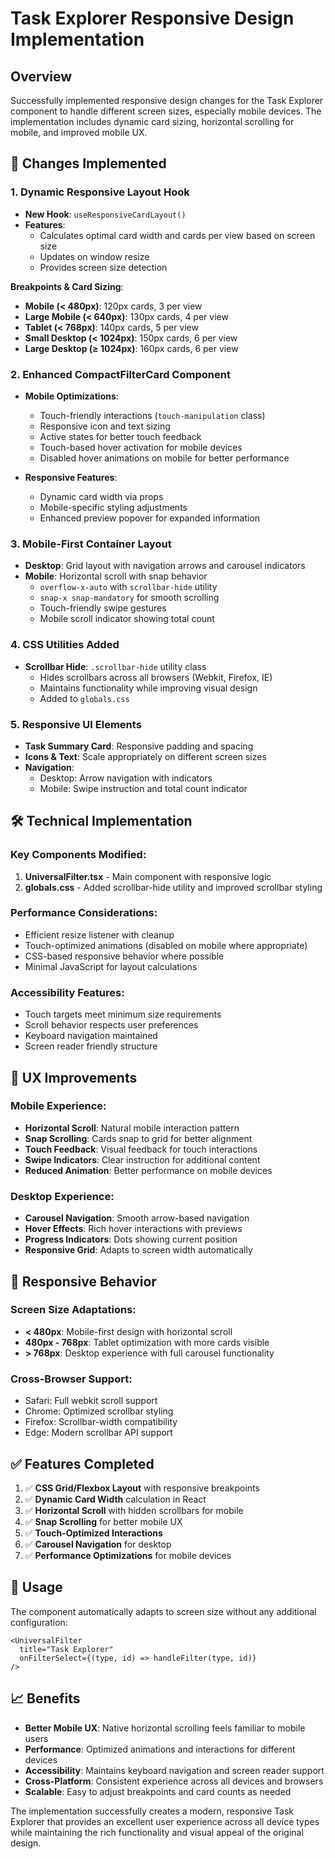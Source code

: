 # Task Explorer Responsive Design Implementation

## Overview
Successfully implemented responsive design changes for the Task Explorer component to handle different screen sizes, especially mobile devices. The implementation includes dynamic card sizing, horizontal scrolling for mobile, and improved mobile UX.

## 🎯 Changes Implemented

### 1. Dynamic Responsive Layout Hook
- **New Hook**: `useResponsiveCardLayout()`
- **Features**:
  - Calculates optimal card width and cards per view based on screen size
  - Updates on window resize
  - Provides screen size detection

**Breakpoints & Card Sizing**:
- **Mobile (< 480px)**: 120px cards, 3 per view
- **Large Mobile (< 640px)**: 130px cards, 4 per view  
- **Tablet (< 768px)**: 140px cards, 5 per view
- **Small Desktop (< 1024px)**: 150px cards, 6 per view
- **Large Desktop (≥ 1024px)**: 160px cards, 6 per view

### 2. Enhanced CompactFilterCard Component
- **Mobile Optimizations**:
  - Touch-friendly interactions (`touch-manipulation` class)
  - Responsive icon and text sizing
  - Active states for better touch feedback
  - Touch-based hover activation for mobile devices
  - Disabled hover animations on mobile for better performance

- **Responsive Features**:
  - Dynamic card width via props
  - Mobile-specific styling adjustments
  - Enhanced preview popover for expanded information

### 3. Mobile-First Container Layout
- **Desktop**: Grid layout with navigation arrows and carousel indicators
- **Mobile**: Horizontal scroll with snap behavior
  - `overflow-x-auto` with `scrollbar-hide` utility
  - `snap-x snap-mandatory` for smooth scrolling
  - Touch-friendly swipe gestures
  - Mobile scroll indicator showing total count

### 4. CSS Utilities Added
- **Scrollbar Hide**: `.scrollbar-hide` utility class
  - Hides scrollbars across all browsers (Webkit, Firefox, IE)
  - Maintains functionality while improving visual design
  - Added to `globals.css`

### 5. Responsive UI Elements
- **Task Summary Card**: Responsive padding and spacing
- **Icons & Text**: Scale appropriately on different screen sizes
- **Navigation**: 
  - Desktop: Arrow navigation with indicators
  - Mobile: Swipe instruction and total count indicator

## 🛠️ Technical Implementation

### Key Components Modified:
1. **UniversalFilter.tsx** - Main component with responsive logic
2. **globals.css** - Added scrollbar-hide utility and improved scrollbar styling

### Performance Considerations:
- Efficient resize listener with cleanup
- Touch-optimized animations (disabled on mobile where appropriate)
- CSS-based responsive behavior where possible
- Minimal JavaScript for layout calculations

### Accessibility Features:
- Touch targets meet minimum size requirements
- Scroll behavior respects user preferences
- Keyboard navigation maintained
- Screen reader friendly structure

## 🎨 UX Improvements

### Mobile Experience:
- **Horizontal Scroll**: Natural mobile interaction pattern
- **Snap Scrolling**: Cards snap to grid for better alignment
- **Touch Feedback**: Visual feedback for touch interactions
- **Swipe Indicators**: Clear instruction for additional content
- **Reduced Animation**: Better performance on mobile devices

### Desktop Experience:
- **Carousel Navigation**: Smooth arrow-based navigation
- **Hover Effects**: Rich hover interactions with previews
- **Progress Indicators**: Dots showing current position
- **Responsive Grid**: Adapts to screen width automatically

## 📱 Responsive Behavior

### Screen Size Adaptations:
- **< 480px**: Mobile-first design with horizontal scroll
- **480px - 768px**: Tablet optimization with more cards visible
- **> 768px**: Desktop experience with full carousel functionality

### Cross-Browser Support:
- Safari: Full webkit scroll support
- Chrome: Optimized scrollbar styling
- Firefox: Scrollbar-width compatibility
- Edge: Modern scrollbar API support

## ✅ Features Completed

1. ✅ **CSS Grid/Flexbox Layout** with responsive breakpoints
2. ✅ **Dynamic Card Width** calculation in React
3. ✅ **Horizontal Scroll** with hidden scrollbars for mobile
4. ✅ **Snap Scrolling** for better mobile UX
5. ✅ **Touch-Optimized Interactions** 
6. ✅ **Carousel Navigation** for desktop
7. ✅ **Performance Optimizations** for mobile devices

## 🔧 Usage

The component automatically adapts to screen size without any additional configuration:

```tsx
<UniversalFilter 
  title="Task Explorer"
  onFilterSelect={(type, id) => handleFilter(type, id)}
/>
```

## 📈 Benefits

- **Better Mobile UX**: Native horizontal scrolling feels familiar to mobile users
- **Performance**: Optimized animations and interactions for different devices
- **Accessibility**: Maintains keyboard navigation and screen reader support
- **Cross-Platform**: Consistent experience across all devices and browsers
- **Scalable**: Easy to adjust breakpoints and card counts as needed

The implementation successfully creates a modern, responsive Task Explorer that provides an excellent user experience across all device types while maintaining the rich functionality and visual appeal of the original design. 